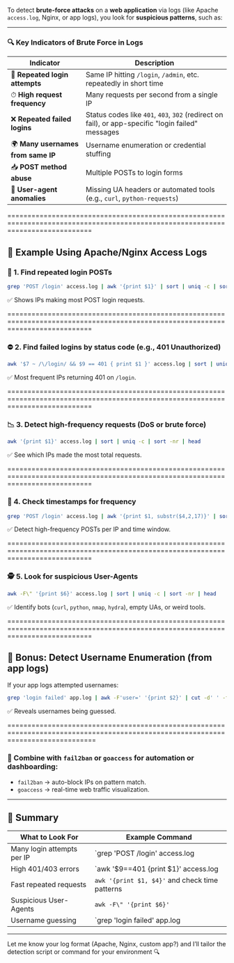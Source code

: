To detect **brute-force attacks** on a **web application** via logs (like Apache `access.log`, Nginx, or app logs), you look for **suspicious patterns**, such as:

---

### 🔍 Key Indicators of Brute Force in Logs

| Indicator                          | Description                                                                                       |
| ---------------------------------- | ------------------------------------------------------------------------------------------------- |
| 🔁 **Repeated login attempts**     | Same IP hitting `/login`, `/admin`, etc. repeatedly in short time                                 |
| ⏱ **High request frequency**       | Many requests per second from a single IP                                                         |
| ❌ **Repeated failed logins**       | Status codes like `401`, `403`, `302` (redirect on fail), or app-specific "login failed" messages |
| 🌍 **Many usernames from same IP** | Username enumeration or credential stuffing                                                       |
| 📥 **POST method abuse**           | Multiple POSTs to login forms                                                                     |
| 🧪 **User-agent anomalies**        | Missing UA headers or automated tools (e.g., `curl`, `python-requests`)                           |


=================================================================================================================================

## 🔧 Example Using Apache/Nginx Access Logs

### 🧪 1. Find repeated login POSTs

```bash
grep 'POST /login' access.log | awk '{print $1}' | sort | uniq -c | sort -nr | head
```

✅ Shows IPs making most POST login requests.

=================================================================================================================================

### ⛔ 2. Find failed logins by status code (e.g., 401 Unauthorized)

```bash
awk '$7 ~ /\/login/ && $9 == 401 { print $1 }' access.log | sort | uniq -c | sort -nr | head
```

✅ Most frequent IPs returning 401 on `/login`.

=================================================================================================================================

### 📉 3. Detect high-frequency requests (DoS or brute force)

```bash
awk '{print $1}' access.log | sort | uniq -c | sort -nr | head
```

✅ See which IPs made the most total requests.

=================================================================================================================================

### 🧾 4. Check timestamps for frequency

```bash
grep 'POST /login' access.log | awk '{print $1, substr($4,2,17)}' | sort | uniq -c | sort -nr | head
```

✅ Detect high-frequency POSTs per IP and time window.

=================================================================================================================================

### 🕵️ 5. Look for suspicious User-Agents

```bash
awk -F\" '{print $6}' access.log | sort | uniq -c | sort -nr | head
```

✅ Identify bots (`curl`, `python`, `nmap`, `hydra`), empty UAs, or weird tools.

=================================================================================================================================

## 🔐 Bonus: Detect Username Enumeration (from app logs)

If your app logs attempted usernames:

```bash
grep 'login failed' app.log | awk -F'user=' '{print $2}' | cut -d' ' -f1 | sort | uniq -c | sort -nr
```

✅ Reveals usernames being guessed.

==================================================================================================================================

### 🧠 Combine with `fail2ban` or `goaccess` for automation or dashboarding:

* `fail2ban` → auto-block IPs on pattern match.
* `goaccess` → real-time web traffic visualization.

---

## 🧾 Summary
| What to Look For           | Example Command                                | 
| -------------------------- | ---------------------------------------------- | 
| Many login attempts per IP | \`grep 'POST /login' access.log                | 
| High 401/403 errors        | \`awk '\$9==401 {print \$1}' access.log        | 
| Fast repeated requests     | `awk '{print $1, $4}'` and check time patterns |                             
| Suspicious User-Agents     | `awk -F\" '{print $6}'`                        |                              
| Username guessing          | \`grep 'login failed' app.log                  | 

---

Let me know your log format (Apache, Nginx, custom app?) and I’ll tailor the detection script or command for your environment 🔍
